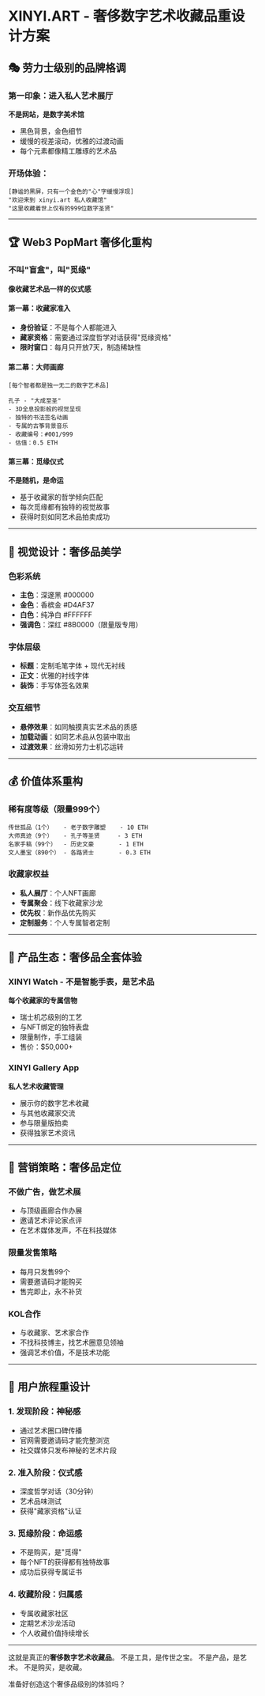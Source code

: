 # XINYI.ART - 奢侈数字艺术收藏品重设计方案

## 🎭 劳力士级别的品牌格调

### 第一印象：进入私人艺术展厅
**不是网站，是数字美术馆**
- 黑色背景，金色细节
- 缓慢的视差滚动，优雅的过渡动画
- 每个元素都像精工雕琢的艺术品

### 开场体验：
```
[静谧的黑屏，只有一个金色的"心"字缓慢浮现]
"欢迎来到 xinyi.art 私人收藏馆"
"这里收藏着世上仅有的999位数字圣贤"
```

---

## 🏆 Web3 PopMart 奢侈化重构

### 不叫"盲盒"，叫"觅缘"
**像收藏艺术品一样的仪式感**

#### 第一幕：收藏家准入
- **身份验证**：不是每个人都能进入
- **藏家资格**：需要通过深度哲学对话获得"觅缘资格"
- **限时窗口**：每月只开放7天，制造稀缺性

#### 第二幕：大师画廊
```
[每个智者都是独一无二的数字艺术品]

孔子 - "大成至圣"
- 3D全息投影般的视觉呈现
- 独特的书法签名动画
- 专属的古筝背景音乐
- 收藏编号：#001/999
- 估值：0.5 ETH
```

#### 第三幕：觅缘仪式
**不是随机，是命运**
- 基于收藏家的哲学倾向匹配
- 每次觅缘都有独特的视觉故事
- 获得时刻如同艺术品拍卖成功

---

## 🎨 视觉设计：奢侈品美学

### 色彩系统
- **主色**：深邃黑 #000000
- **金色**：香槟金 #D4AF37 
- **白色**：纯净白 #FFFFFF
- **强调色**：深红 #8B0000（限量版专用）

### 字体层级
- **标题**：定制毛笔字体 + 现代无衬线
- **正文**：优雅的衬线字体
- **装饰**：手写体签名效果

### 交互细节
- **悬停效果**：如同触摸真实艺术品的质感
- **加载动画**：如同艺术品从包装中取出
- **过渡效果**：丝滑如劳力士机芯运转

---

## 💰 价值体系重构

### 稀有度等级（限量999个）
```
传世孤品（1个）   - 老子数字雕塑    - 10 ETH
大师真迹（9个）   - 孔子等圣贤     - 3 ETH  
名家手稿（99个）  - 历史文豪       - 1 ETH
文人墨宝（890个） - 各路贤士       - 0.3 ETH
```

### 收藏家权益
- **私人展厅**：个人NFT画廊
- **专属聚会**：线下收藏家沙龙  
- **优先权**：新作品优先购买
- **定制服务**：个人专属智者定制

---

## 📱 产品生态：奢侈品全套体验

### XINYI Watch - 不是智能手表，是艺术品
**每个收藏家的专属信物**
- 瑞士机芯级别的工艺
- 与NFT绑定的独特表盘
- 限量制作，手工组装
- 售价：$50,000+

### XINYI Gallery App
**私人艺术收藏管理**
- 展示你的数字艺术收藏
- 与其他收藏家交流
- 参与限量版拍卖
- 获得独家艺术资讯

---

## 🚀 营销策略：奢侈品定位

### 不做广告，做艺术展
- 与顶级画廊合作办展
- 邀请艺术评论家点评
- 在艺术媒体发声，不在科技媒体

### 限量发售策略
- 每月只发售99个
- 需要邀请码才能购买
- 售完即止，永不补货

### KOL合作
- 与收藏家、艺术家合作
- 不找科技博主，找艺术圈意见领袖
- 强调艺术价值，不是技术功能

---

## 💫 用户旅程重设计

### 1. 发现阶段：神秘感
- 通过艺术圈口碑传播
- 官网需要邀请码才能完整浏览
- 社交媒体只发布神秘的艺术片段

### 2. 准入阶段：仪式感  
- 深度哲学对话（30分钟）
- 艺术品味测试
- 获得"藏家资格"认证

### 3. 觅缘阶段：命运感
- 不是购买，是"觅得"
- 每个NFT的获得都有独特故事
- 成功后获得专属证书

### 4. 收藏阶段：归属感
- 专属收藏家社区
- 定期艺术沙龙活动
- 个人收藏价值持续增长

---

这就是真正的**奢侈数字艺术收藏品**。
不是工具，是传世之宝。
不是产品，是艺术。
不是购买，是收藏。

准备好创造这个奢侈品级别的体验吗？